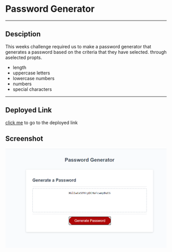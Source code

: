 # Password Generator 
- - - -

## Desciption

This weeks challenge required us to make a password generator that generates a password based on the criteria that they have selected. through aselected propts.

* length
* uppercase letters
* lowercase numbers
* numbers
* special characters 

- - - - 
## Deployed Link

[click me](https://tuminski.github.io/Password-Generator/) to go to the deployed link

## Screenshot

![screenshot](.\Develop\img\Capture.PNG)